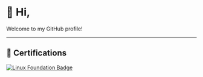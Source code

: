 # 👋 Hi,

Welcome to my GitHub profile!

---

## 🏅 Certifications

[![Linux Foundation Badge](https://images.credly.com/size/150x150/images/a77b7f85-70b0-42ab-9519-67ee509fbc0c/image.png)](https://www.credly.com/badges/e225c1ae-c2c4-404d-87a9-b872d762ba83/public_url)
